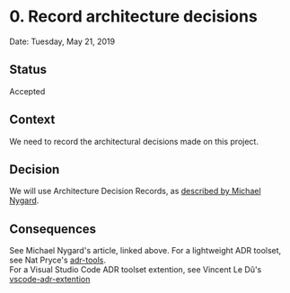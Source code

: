 # 0. Record architecture decisions

Date: Tuesday, May 21, 2019

## Status

Accepted

## Context

We need to record the architectural decisions made on this project.

## Decision

We will use Architecture Decision Records, as [described by Michael Nygard](http://thinkrelevance.com/blog/2011/11/15/documenting-architecture-decisions).

## Consequences

See Michael Nygard's article, linked above. 
For a lightweight ADR toolset, see Nat Pryce's [adr-tools](https://github.com/npryce/adr-tools).  
For a Visual Studio Code ADR toolset extention, see Vincent Le Dû's [vscode-adr-extention](https://github.com/vincent-ledu/adr-template)
